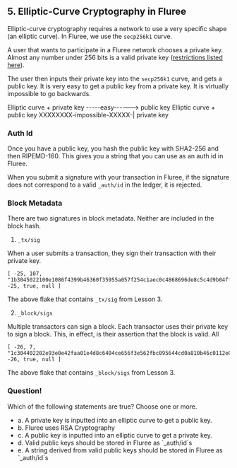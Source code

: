 ## 5. Elliptic-Curve Cryptography in Fluree

Elliptic-curve cryptography requires a network to use a very specific shape (an elliptic curve). In Fluree, we use the `secp256k1` curve. 

A user that wants to participate in a Fluree network chooses a private key. Almost any number under 256 bits is a valid private key  (<a href="/docs/identity/public-private-keys#features-of-the-secp256k1-curve" target="_blank">restrictions listed here</a>).

The user then inputs their private key into the `secp256k1` curve, and gets a public key. It is very easy to get a public key from a private key. It is virtually impossible to go backwards. 

Elliptic curve + private key -----easy------> public key
Elliptic curve + public key XXXXXXXX-impossible-XXXXX-| private key

### Auth Id
Once you have a public key, you hash the public key with SHA2-256 and then RIPEMD-160. This gives you a string that you can use as an auth id in Fluree. 

When you submit a signature with your transaction in Fluree, if the signature does not correspond to a valid `_auth/id` in the ledger, it is rejected.

### Block Metadata

There are two signatures in block metadata. Neither are included in the block hash. 

1. `_tx/sig`

When a user submits a transaction, they sign their transaction with their private key. 

```
[ -25, 107, "1b3045022100e1086f4399b46360f35955a057f254c1aec0c4868696de8c5c4d9b04ff8523ae0220328350a24075c3fa2ea1aaa32be88093378b9b7f7f5825040cbe58d303cf7b3a", -25, true, null ]
``` 
The above flake that contains `_tx/sig` from Lesson 3. 

2. `_block/sigs`

Multiple transactors can sign a block. Each transactor uses their private key to sign a block. This, in effect, is their assertion that the block is valid. All

```
[ -26, 7, "1c304402202e93e0e42faa01e4d8c6404ce656f3e562fbc095644cd0a810b46c0112e0c8280220494083304a0c9164ca2b1ffcdb8cf9a07ad233f6d9090df9b55906483046dd2a", -26, true, null ]
``` 

The above flake that contains `_block/sigs` from Lesson 3. 

<div class="challenge">
<h3>Question!</h3>
<p>Which of the following statements are true? Choose one or more.</p>
<ul>
    <li>a. A private key is inputted into an elliptic curve to get a public key.</li>
    <li>b. Fluree uses RSA Cryptography</li>
    <li>c. A public key is inputted into an elliptic curve to get a private key.</li> 
    <li>d. Valid public keys should be stored in Fluree as `_auth/id`s</li>
    <li>e. A string derived from valid public keys should be stored in Fluree as `_auth/id`s</li>
</ul>
</div>

